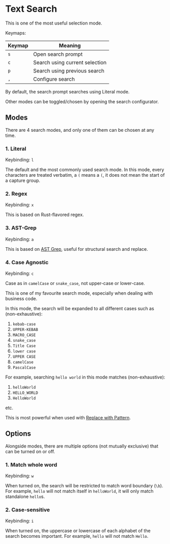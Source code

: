# Text Search

This is one of the most useful selection mode.

Keymaps:

| Keymap | Meaning                        |
| ------ | ------------------------------ |
| `s`    | Open search prompt             |
| `c`    | Search using current selection |
| `p`    | Search using previous search   |
| `,`    | Configure search               |

By default, the search prompt searches using Literal mode.

Other modes can be toggled/chosen by opening the search configurator.

## Modes

There are 4 search modes, and only one of them can be chosen at any time.

### 1. Literal

Keybinding: `l`

The default and the most commonly used search mode. In this mode, every
characters are treated verbatim, a `(` means a `(`, it does not mean the start
of a capture group.

### 2. Regex

Keybinding: `x`

This is based on Rust-flavored regex.

### 3. AST-Grep

Keybinding: `a`

This is based on [AST Grep](https://github.com/ast-grep/ast-grep), useful for structural search and replace.

### 4. Case Agnostic

Keybinding: `c`

Case as in `camelCase` or `snake_case`, not upper-case or lower-case.

This is one of my favourite search mode, especially when dealing with business code.

In this mode, the search will be expanded to all different cases such as (non-exhaustive):

1. `kebab-case`
2. `UPPER-KEBAB`
3. `MACRO_CASE`
4. `snake_case`
5. `Title Case`
6. `lower case`
7. `UPPER CASE`
8. `camelCase`
9. `PascalCase`

For example, searching `hello world` in this mode matches (non-exhaustive):

1. `helloWorld`
2. `HELLO_WORLD`
3. `HelloWorld`

etc.

This is most powerful when used with [Replace with Pattern](./actions/index.md#replace-with-pattern).

## Options

Alongside modes, there are multiple options (not mutually exclusive) that can be turned on or off.

### 1. Match whole word

Keybinding: `w`

When turned on, the search will be restricted to match word boundary (`\b`). For example, `hello` will not match itself in `helloWorld`, it will only match standalone `hello`s.

### 2. Case-sensitive

Keybinding: `i`

When turned on, the uppercase or lowercase of each alphabet of the search becomes important. For example, `hello` will not match `Hello`.
